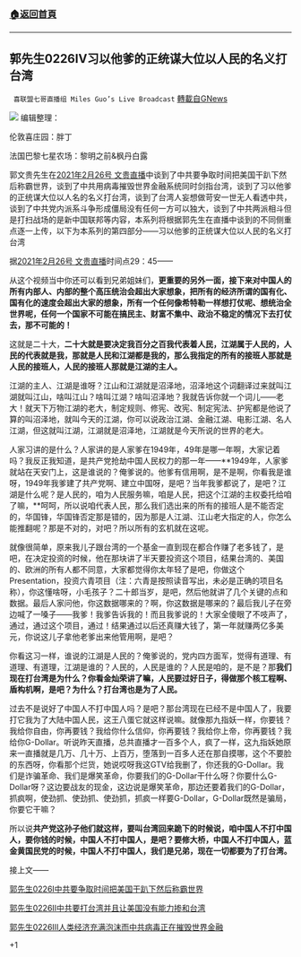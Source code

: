 ###  [:house:返回首頁](https://github.com/ourhimalayas/txt)
---

## 郭先生0226IV习以他爹的正统谋大位以人民的名义打台湾
` 喜联盟七哥直播组 Miles Guo’s Live Broadcast` [轉載自GNews](https://gnews.org/zh-hans/935978/)

![]()![](https://gnews.org/wp-content/uploads/2021/02/封面-170.jpg)
编辑整理：

伦敦喜庄园：胖丁

法国巴黎七星农场：黎明之前&枫丹白露

郭文贵先生在[2021年2月26号 文贵直播](https://gtv.org/video/id=6039167f047c4c3086df9d5a)中谈到了中共要争取时间把美国干趴下然后称霸世界，谈到了中共用病毒摧毁世界金融系统同时剑指台湾，谈到了习以他爹的正统谋大位以人名的名义打台湾，谈到了台湾人妄想做苛安一世无人看透中共，谈到了中共党内派系斗争形成僵局没有任何一方可以独大，谈到了中共两派相斗但是打扫战场的是新中国联邦等内容，本系列将根据郭先生在直播中谈到的不同侧重点逐一上传，以下为本系列的第四部分——习以他爹的正统谋大位以人民的名义打台湾

据[2021年2月26号 文贵直播](https://gtv.org/video/id=6039167f047c4c3086df9d5a)时间点29：45——

从这个视频当中你还可以看到兄弟姐妹们，**更重要的另外一面，接下来对中国人的所有内部人、内部的整个高压统治会超出大家想象，把所有的经济所谓的国有化、国有化的速度会超出大家的想象，所有一个任何像希特勒一样想打仗呢、想统治全世界呢，任何一个国家不可能在搞民主、财富不集中、政治不稳定的情况下去打仗去，那不可能的！**

这就是二十大，**二十大就是要决定我百分之百我代表着人民，江湖属于人民的，人民的代表就是我，那就是人民和江湖都是我的，那么我指定的所有的接班人那就是人民的接班人，人民的接班人那就是江湖的主人。**

江湖的主人、江湖是谁呀？江山和江湖就是沼泽地，沼泽地这个词翻译过来就叫江湖就叫江山，啥叫江山？啥叫江湖？啥叫沼泽地？我就告诉你就一个词儿——老大！就天下万物江湖的老大，制定规则、修宪、改宪、制定宪法、护宪都是他说了算的叫沼泽地，就叫今天的江湖，你可以说政治江湖、金融江湖、电影江湖、名人江湖，但这就叫江湖，江湖就是沼泽地，江湖就是今天所说的世界的老大。

人家习讲的是什么？人家讲的是人家爹在1949年，49年是哪一年啊，大家记着吗？我反正我知道，是共产党抢劫中国人民权力的那一年——**1949年，人家爹就站在天安门上，这是谁说的？俺爹说的。他爹有信用啊，是不是啊，你看我是谁呀，1949年我爹建了共产党啊、建立中国呀，是吧？当年我爹都说了，是吧？江湖是什么呢？是人民的，咱为人民服务嘛，咱是人民，把这个江湖的主权委托给咱了嘛，**呵呵，所以说咱代表人民，那么我们选出来的所有的接班人是不能否定的，华国锋，华国锋否定那是错的，因为那是人江湖、江山老大指定的人，你怎么能推翻呢？那是不对的，对吧？所以所有的玄机就在这呢。

就像很简单，原来我儿子跟台湾的一个基金一直到现在都合作赚了老多钱了，是吧，在决定投资的时候，他在那块讲了半天要投资这个项目，结果台湾的、美国的、欧洲的所有人都不同意，大家都觉得你太年轻了是吧，你做这个Presentation，投资六青项目（注：六青是按照读音写出，未必是正确的项目名称），你这懂啥呀，小毛孩子？二十郎当岁，是吧，然后他就讲了几个关键的点和数据。最后人家问他，你这数据哪来的？啊，你这数据是哪来的？最后我儿子在旁边喊了一嗓子——我爹！我爹告诉我的！而且我爹说的！大家全傻眼了不吱声了，通过，通过这个项目，通过！结果通过以后还真赚大钱了，第一年就赚两亿多美元，你说这儿子拿他老爹出来他管用啊，是吧？

你看这习一样，谁说的江湖是人民的？俺爹说的，党内四方面军，觉得有道理、有道理、有道理，江湖是谁的？人民的，人民是谁的？人民是咱的，是不是？那**我们现在打台湾是为什么？你看金灿荣讲了嘛，人民要过好日子，得做那个核工程啊、盾构机啊，是吧？为什么？打台湾也是为了人民。**

过去不是说好了中国人不打中国人吗？是吧？那台湾现在已经不是中国人了，我要打它我为了大陆中国人民，这王八蛋它就这样说嘛。就像那九指妖一样，你要钱？我给你自由，你再要钱？我给你什么信仰，你再要钱？我给你上帝，你再要钱？我给你G-Dollar。听说昨天直播，总共直播才一百多个人，疯了一样，这九指妖她原来一直播就是几万、几十万、上百万，堕落到一百多人还在那自摸哪，这个不要脸的东西呀，你看那个烂货，她说哎呀我这GTV给我删了，你还我的G-Dollar。我们是诈骗革命、我们是爆笑革命，你要我们的G-Dollar干什么呀？你要什么G-Dollar呀？这边要战友的现金，这边说是爆笑革命，那边还要着我们的G-Dollar，抓疯啊，使劲抓、使劲抓、使劲抓，抓疯一样要G-Dollar，G-Dollar既然是骗局，你要它干嘛？

所以说**共产党这孙子他们就这样，要叫台湾回来跪下的时候说，咱中国人不打中国人，要你钱的时候，中国人不打中国人，是吧？要修大桥，中国人不打中国人，蓝金黄国民党的时候，中国人不打中国人，我们是兄弟，现在一切都要为了打台湾。**

接上文——

[郭先生0226I中共要争取时间把美国干趴下然后称霸世界](https://gnews.org/zh-hans/935895/)

[郭先生0226II中共要打台湾并且让美国没有能力掺和台湾](https://gnews.org/zh-hans/935927/)

[郭先生0226III人类经济充满泡沫而中共病毒正在摧毁世界金融](https://gnews.org/zh-hans/935950/)

+1
